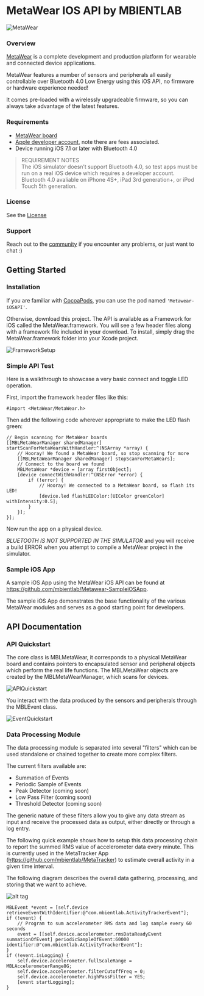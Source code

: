 # MetaWear IOS API by MBIENTLAB

<img src="http://mbientlab.com/metawear.png" alt="MetaWear" title="MetaWear" />

### Overview

[MetaWear](https://mbientlab.com) is a complete development and production platform for wearable and connected device applications.

MetaWear features a number of sensors and peripherals all easily controllable over Bluetooth 4.0 Low Energy using this iOS API, no firmware or hardware experience needed!

It comes pre-loaded with a wirelessly upgradeable firmware, so you can always take advantage of the latest features.

### Requirements
- [MetaWear board](http://mbientlab.com/store/)
- [Apple developer account](https://developer.apple.com/programs/ios/), note there are fees associated.
- Device running iOS 7.1 or later with Bluetooth 4.0

> REQUIREMENT NOTES  
The iOS simulator doesn’t support Bluetooth 4.0, so test apps must be run on a real iOS device which requires a developer account.  Bluetooth 4.0 avaliable on iPhone 4S+, iPad 3rd generation+, or iPod Touch 5th generation.

### License
See the [License](https://github.com/mbientlab/Metawear-iOSAPI/blob/master/LICENSE)

### Support
Reach out to the [community](http://community.mbientlab.com) if you encounter any problems, or just want to chat :)

## Getting Started

### Installation

If you are familiar with [CocoaPods](http://cocoapods.org/), you can use the pod named `'Metawear-iOSAPI'`.

Otherwise, download this project.  The API is available as a Framework for iOS called the MetaWear.framework. You will see a few header files along with a framework file included in your download.  To install, simply drag the MetaWear.framework folder into your Xcode project.

<img src="http://mbientlab.com/FrameworkSetup.png" alt="FrameworkSetup" title="FrameworkSetup" />

### Simple API Test

Here is a walkthrough to showcase a very basic connect and toggle LED operation.

First, import the framework header files like this:
```obj-c
#import <MetaWear/MetaWear.h>
```

Then add the following code wherever appropriate to make the LED flash green:
```obj-c
// Begin scanning for MetaWear boards
[[MBLMetaWearManager sharedManager] startScanForMetaWearsWithHandler:^(NSArray *array) {
    // Hooray! We found a MetaWear board, so stop scanning for more
    [[MBLMetaWearManager sharedManager] stopScanForMetaWears];
    // Connect to the board we found
    MBLMetaWear *device = [array firstObject];
    [device connectWithHandler:^(NSError *error) {
        if (!error) {
            // Hooray! We connected to a MetaWear board, so flash its LED!
            [device.led flashLEDColor:[UIColor greenColor] withIntensity:0.5];
        }
    }];
}];
```
Now run the app on a physical device. 

*BLUETOOTH IS NOT SUPPORTED IN THE SIMULATOR* and you will receive a build ERROR when you attempt to compile a MetaWear project in the simulator.

### Sample iOS App

A sample iOS App using the MetaWear iOS API can be found at https://github.com/mbientlab/Metawear-SampleiOSApp.

The sample iOS App demonstrates the base functionality of the various MetaWear modules and serves as a good starting point for developers.

## API Documentation

### API Quickstart

The core class is MBLMetaWear, it corresponds to a physical MetaWear board and contains pointers to encapsulated sensor and peripheral objects which perform the real life functions.  The MBLMetaWear objects are created by the MBLMetaWearManager, which scans for devices.

<img src="http://mbientlab.com/MetaWearAPIQuickstart.png" alt="APIQuickstart" title="APIQuickstart" />

You interact with the data produced by the sensors and peripherals through the MBLEvent class.

<img src="http://mbientlab.com/MetaWearEventQuickstart.png" alt="EventQuickstart" title="EventQuickstart" />

### Data Processing Module

The data processing module is separated into several "filters" which can be used standalone or chained together to create more complex filters.

The current filters available are:
- Summation of Events
- Periodic Sample of Events
- Peak Detector (coming soon)
- Low Pass Filter (coming soon)
- Threshold Detector (coming soon)

The generic nature of these filters allow you to give any data stream as input and receive the processed data as output, either directly or through a log entry.

The following quick example shows how to setup this data processing chain to report the summed RMS value of accelerometer data every minute. This is currently used in the MetaTracker App (https://github.com/mbientlab/MetaTracker) to estimate overall activity in a given time interval.

The following diagram describes the overall data gathering, processing, and storing that we want to achieve.

![alt tag](https://github.com/mbientlab/Metawear-iOSAPI/blob/master/DataProcessing.jpeg)

```obj-c
MBLEvent *event = [self.device retrieveEventWithIdentifier:@"com.mbientlab.ActivityTrackerEvent"];
if (!event) {
    // Program to sum accelerometer RMS data and log sample every 60 seconds
    event = [[self.device.accelerometer.rmsDataReadyEvent summationOfEvent] periodicSampleOfEvent:60000 identifier:@"com.mbientlab.ActivityTrackerEvent"];
}
if (!event.isLogging) {
    self.device.accelerometer.fullScaleRange = MBLAccelerometerRange8G;
    self.device.accelerometer.filterCutoffFreq = 0;
    self.device.accelerometer.highPassFilter = YES;
    [event startLogging];
}
```
